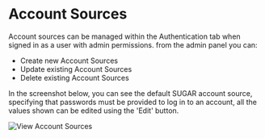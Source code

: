 # Account Sources
Account sources can be managed within the Authentication tab when signed in as a user with admin permissions. from the admin panel you can:
- Create new Account Sources
- Update existing Account Sources
- Delete existing Account Sources

In the screenshot below, you can see the default SUGAR account source, specifying that passwords must be provided to log in to an account, all the values shown can be edited using the 'Edit' button.

![View Account Sources](../../images/features/admin/AccountSources.png)
